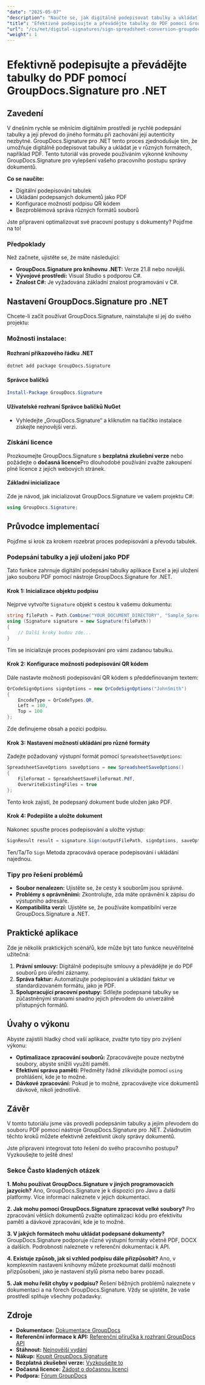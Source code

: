 ```yaml
---
"date": "2025-05-07"
"description": "Naučte se, jak digitálně podepisovat tabulky a ukládat je jako PDF pomocí GroupDocs.Signature pro .NET. Zjednodušte si pracovní postupy s dokumenty."
"title": "Efektivně podepisujte a převádějte tabulky do PDF pomocí GroupDocs.Signature pro .NET"
"url": "/cs/net/digital-signatures/sign-spreadsheet-conversion-groupdocs-signature-net/"
"weight": 1
---
```


# Efektivně podepisujte a převádějte tabulky do PDF pomocí GroupDocs.Signature pro .NET

## Zavedení

V dnešním rychle se měnícím digitálním prostředí je rychlé podepsání tabulky a její převod do jiného formátu při zachování její autenticity nezbytné. GroupDocs.Signature pro .NET tento proces zjednodušuje tím, že umožňuje digitálně podepisovat tabulky a ukládat je v různých formátech, například PDF. Tento tutoriál vás provede používáním výkonné knihovny GroupDocs.Signature pro vylepšení vašeho pracovního postupu správy dokumentů.

**Co se naučíte:**
- Digitální podepisování tabulek
- Ukládání podepsaných dokumentů jako PDF
- Konfigurace možností podpisu QR kódem
- Bezproblémová správa různých formátů souborů

Jste připraveni optimalizovat své pracovní postupy s dokumenty? Pojďme na to!

### Předpoklady

Než začnete, ujistěte se, že máte následující:
- **GroupDocs.Signature pro knihovnu .NET:** Verze 21.8 nebo novější.
- **Vývojové prostředí:** Visual Studio s podporou C#.
- **Znalost C#:** Je vyžadována základní znalost programování v C#.

## Nastavení GroupDocs.Signature pro .NET

Chcete-li začít používat GroupDocs.Signature, nainstalujte si jej do svého projektu:

### Možnosti instalace:

#### Rozhraní příkazového řádku .NET
```bash
dotnet add package GroupDocs.Signature
```

#### Správce balíčků
```powershell
Install-Package GroupDocs.Signature
```

#### Uživatelské rozhraní Správce balíčků NuGet
- Vyhledejte „GroupDocs.Signature“ a kliknutím na tlačítko instalace získejte nejnovější verzi.

### Získání licence

Prozkoumejte GroupDocs.Signature s **bezplatná zkušební verze** nebo požádejte o **dočasná licence**Pro dlouhodobé používání zvažte zakoupení plné licence z jejich webových stránek.

#### Základní inicializace
Zde je návod, jak inicializovat GroupDocs.Signature ve vašem projektu C#:
```csharp
using GroupDocs.Signature;
```

## Průvodce implementací

Pojďme si krok za krokem rozebrat proces podepisování a převodu tabulek.

### Podepsání tabulky a její uložení jako PDF

Tato funkce zahrnuje digitální podepsání tabulky aplikace Excel a její uložení jako souboru PDF pomocí nástroje GroupDocs.Signature for .NET.

#### Krok 1: Inicializace objektu podpisu
Nejprve vytvořte `Signature` objekt s cestou k vašemu dokumentu:
```csharp
string filePath = Path.Combine("YOUR_DOCUMENT_DIRECTORY", "Sample_Spreadsheet.xlsx");
using (Signature signature = new Signature(filePath))
{
    // Další kroky budou zde...
}
```
Tím se inicializuje proces podepisování pro vámi zadanou tabulku.

#### Krok 2: Konfigurace možností podepisování QR kódem
Dále nastavte možnosti podepisování QR kódem s předdefinovaným textem:
```csharp
QrCodeSignOptions signOptions = new QrCodeSignOptions("JohnSmith")
{
    EncodeType = QrCodeTypes.QR,
    Left = 100,
    Top = 100
};
```
Zde definujeme obsah a pozici podpisu.

#### Krok 3: Nastavení možností ukládání pro různé formáty
Zadejte požadovaný výstupní formát pomocí `SpreadsheetSaveOptions`:
```csharp
SpreadsheetSaveOptions saveOptions = new SpreadsheetSaveOptions()
{
    FileFormat = SpreadsheetSaveFileFormat.Pdf,
    OverwriteExistingFiles = true
};
```
Tento krok zajistí, že podepsaný dokument bude uložen jako PDF.

#### Krok 4: Podepište a uložte dokument
Nakonec spusťte proces podepisování a uložte výstup:
```csharp
SignResult result = signature.Sign(outputFilePath, signOptions, saveOptions);
```
Ten/Ta/To `Sign` Metoda zpracovává operace podepisování i ukládání najednou.

### Tipy pro řešení problémů
- **Soubor nenalezen:** Ujistěte se, že cesty k souborům jsou správné.
- **Problémy s oprávněními:** Zkontrolujte, zda máte oprávnění k zápisu do výstupního adresáře.
- **Kompatibilita verzí:** Ujistěte se, že používáte kompatibilní verze GroupDocs.Signature a .NET.

## Praktické aplikace

Zde je několik praktických scénářů, kde může být tato funkce neuvěřitelně užitečná:
1. **Právní smlouvy:** Digitálně podepisujte smlouvy a převádějte je do PDF souborů pro úřední záznamy.
2. **Správa faktur:** Automatizujte podepisování a ukládání faktur ve standardizovaném formátu, jako je PDF.
3. **Spolupracující pracovní postupy:** Sdílejte podepsané tabulky se zúčastněnými stranami snadno jejich převodem do univerzálně přístupných formátů.

## Úvahy o výkonu
Abyste zajistili hladký chod vaší aplikace, zvažte tyto tipy pro zvýšení výkonu:
- **Optimalizace zpracování souborů:** Zpracovávejte pouze nezbytné soubory, abyste snížili využití paměti.
- **Efektivní správa paměti:** Předměty řádně zlikvidujte pomocí `using` prohlášení, kde je to možné.
- **Dávkové zpracování:** Pokud je to možné, zpracovávejte více dokumentů dávkově, nikoli jednotlivě.

## Závěr

V tomto tutoriálu jsme vás provedli podepsáním tabulky a jejím převodem do souboru PDF pomocí nástroje GroupDocs.Signature pro .NET. Zvládnutím těchto kroků můžete efektivně zefektivnit úkoly správy dokumentů.

Jste připraveni integrovat toto řešení do svého pracovního postupu? Vyzkoušejte to ještě dnes!

### Sekce Často kladených otázek

**1. Mohu používat GroupDocs.Signature v jiných programovacích jazycích?**
Ano, GroupDocs.Signature je k dispozici pro Javu a další platformy. Více informací naleznete v jejich dokumentaci.

**2. Jak mohu pomocí GroupDocs.Signature zpracovat velké soubory?**
Pro zpracování větších dokumentů zvažte optimalizaci kódu pro efektivitu paměti a dávkové zpracování, kde je to možné.

**3. V jakých formátech mohu ukládat podepsané dokumenty?**
GroupDocs.Signature podporuje různé výstupní formáty včetně PDF, DOCX a dalších. Podrobnosti naleznete v referenční dokumentaci k API.

**4. Existuje způsob, jak si vzhled podpisu dále přizpůsobit?**
Ano, v komplexním nastavení knihovny můžete prozkoumat další možnosti přizpůsobení, jako je nastavení stylů písma nebo barev pozadí.

**5. Jak mohu řešit chyby v podpisu?**
Řešení běžných problémů naleznete v dokumentaci a na fórech GroupDocs.Signature. Vždy se ujistěte, že vaše prostředí splňuje všechny požadavky.

## Zdroje
- **Dokumentace:** [Dokumentace GroupDocs](https://docs.groupdocs.com/signature/net/)
- **Referenční informace k API:** [Referenční příručka k rozhraní GroupDocs API](https://reference.groupdocs.com/signature/net/)
- **Stáhnout:** [Nejnovější vydání](https://releases.groupdocs.com/signature/net/)
- **Nákup:** [Koupit GroupDocs.Signature](https://purchase.groupdocs.com/buy)
- **Bezplatná zkušební verze:** [Vyzkoušejte to](https://releases.groupdocs.com/signature/net/)
- **Dočasná licence:** [Žádost o dočasnou licenci](https://purchase.groupdocs.com/temporary-license/)
- **Podpora:** [Fórum GroupDocs](https://forum.groupdocs.com/c/signature/)